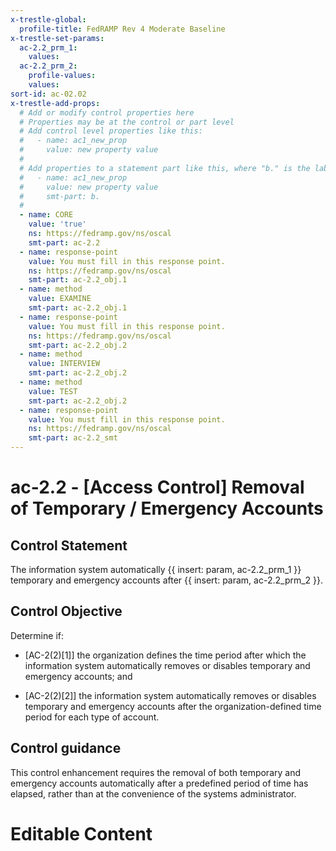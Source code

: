 ```yaml
---
x-trestle-global:
  profile-title: FedRAMP Rev 4 Moderate Baseline
x-trestle-set-params:
  ac-2.2_prm_1:
    values:
  ac-2.2_prm_2:
    profile-values:
    values:
sort-id: ac-02.02
x-trestle-add-props:
  # Add or modify control properties here
  # Properties may be at the control or part level
  # Add control level properties like this:
  #   - name: ac1_new_prop
  #     value: new property value
  #
  # Add properties to a statement part like this, where "b." is the label of the target statement part
  #   - name: ac1_new_prop
  #     value: new property value
  #     smt-part: b.
  #
  - name: CORE
    value: 'true'
    ns: https://fedramp.gov/ns/oscal
    smt-part: ac-2.2
  - name: response-point
    value: You must fill in this response point.
    ns: https://fedramp.gov/ns/oscal
    smt-part: ac-2.2_obj.1
  - name: method
    value: EXAMINE
    smt-part: ac-2.2_obj.1
  - name: response-point
    value: You must fill in this response point.
    ns: https://fedramp.gov/ns/oscal
    smt-part: ac-2.2_obj.2
  - name: method
    value: INTERVIEW
    smt-part: ac-2.2_obj.2
  - name: method
    value: TEST
    smt-part: ac-2.2_obj.2
  - name: response-point
    value: You must fill in this response point.
    ns: https://fedramp.gov/ns/oscal
    smt-part: ac-2.2_smt
---
```


# ac-2.2 - \[Access Control\] Removal of Temporary / Emergency Accounts

## Control Statement

The information system automatically {{ insert: param, ac-2.2_prm_1 }} temporary and emergency accounts after {{ insert: param, ac-2.2_prm_2 }}.

## Control Objective

Determine if:

- \[AC-2(2)[1]\] the organization defines the time period after which the information system automatically removes or disables temporary and emergency accounts; and

- \[AC-2(2)[2]\] the information system automatically removes or disables temporary and emergency accounts after the organization-defined time period for each type of account.

## Control guidance

This control enhancement requires the removal of both temporary and emergency accounts automatically after a predefined period of time has elapsed, rather than at the convenience of the systems administrator.

# Editable Content

<!-- Make additions and edits below -->
<!-- The above represents the contents of the control as received by the profile, prior to additions. -->
<!-- If the profile makes additions to the control, they will appear below. -->
<!-- The above markdown may not be edited but you may edit the content below, and/or introduce new additions to be made by the profile. -->
<!-- If there is a yaml header at the top, parameter values may be edited. Use --set-parameters to incorporate the changes during assembly. -->
<!-- The content here will then replace what is in the profile for this control, after running profile-assemble. -->
<!-- The added parts in the profile for this control are below.  You may edit them and/or add new ones. -->
<!-- Each addition must have a heading either of the form ## Control my_addition_name -->
<!-- or ## Part a. (where the a. refers to one of the control statement labels.) -->
<!-- "## Control" parts are new parts added after the statement part. -->
<!-- "## Part" parts are new parts added into the top-level statement part with that label. -->
<!-- Subparts may be added with nested hash levels of the form ### My Subpart Name -->
<!-- underneath the parent ## Control or ## Part being added -->
<!-- See https://ibm.github.io/compliance-trestle/tutorials/ssp_profile_catalog_authoring/ssp_profile_catalog_authoring for guidance. -->
